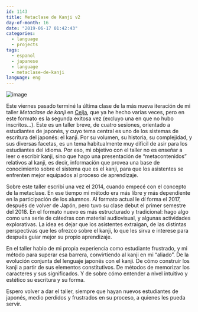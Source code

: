 ```yaml
---
id: 1143
title: Metaclase de Kanji v2
day-of-month: 16
date: "2019-06-17 01:42:43"
categories:
  - language
  - projects
tags:
  - espanol
  - japanese
  - language
  - metaclase-de-kanji
language: eng
---
```


![image](/files/2019/06-metaclase-de-kanji-v2/metaclase.png)

Este viernes pasado terminé la última clase de la más nueva iteración de mi taller _Metaclase de kanji_ en [Ceija](http://www.ceija.cl), que ya he hecho varias veces, pero en este formato es la segunda exitosa vez (excluyo una en que no hubo inscritos…). Este es un taller breve, de cuatro sesiones, orientado a estudiantes de japonés, y cuyo tema central es uno de los sistemas de escritura del japonés: el kanji. Por su volumen, su historia, su complejidad, y sus diversas facetas, es un tema habitualmente muy difícil de asir para los estudiantes del idioma. Por eso, mi objetivo con el taller no es enseñar a leer o escribir kanji, sino que hago una presentación de “metacontenidos” relativos al kanji, es decir, información que provea una base de conocimiento sobre el sistema que es el kanji, para que los asistentes se enfrenten mejor equipados al proceso de aprendizaje.<!-- more -->

Sobre este taller escribí una vez el 2014, cuando empecé con el concepto de la metaclase. En ese tiempo mi método era más libre y más dependiente en la participación de los alumnos. Al formato actual le dí forma el 2017, después de volver de Japón, pero tuvo su clase debut el primer semestre del 2018. En el formato nuevo es más estructurado y tradicional: hago algo como una serie de cátedras con material audiovisual, y algunas actividades explorativas. La idea es dejar que los asistentes extraigan, de las distintas perspectivas que les ofrezco sobre el kanji, lo que les sirva e interese para después guiar mejor su propio aprendizaje.

En el taller hablo de mi propia experiencia como estudiante frustrado, y mi método para superar esa barrera, convirtiendo al kanji en mi “aliado”. De la evolución conjunta del lenguaje japonés con el kanji. De cómo construir los kanji a partir de sus elementos constitutivos. De métodos de memorizar los caracteres y sus significados. Y de sobre cómo entender a nivel intuitivo y estético su escritura y su forma.

Espero volver a dar el taller, siempre que hayan nuevos estudiantes de japonés, medio perdidos y frustrados en su proceso, a quienes les pueda servir.

